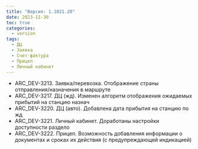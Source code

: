 ```yaml
---
title: "Версия: 1.1021.20"
date: 2023-11-30
toc: true
categories:
  - version
tags:
  - ДЦ
  - Заявка
  - Счет-фактура
  - Прицеп
  - Личный кабинет
---
```


-   ARC_DEV-3213. Заявка/перевозка. Отображение страны отправления/назначения в маршруте
-   ARC_DEV-3217. ДЦ (жд). Изменен алгоритм отображения ожидаемых прибытий на станцию назнач
-   ARC_DEV-3220. ДЦ (авто). Добавлена дата прибытия на станцию по жд
-   ARC_DEV-3221. Личный кабинет. Доработаны настройки доступности раздело
-   ARC_DEV-3222. Прицеп. Возможность добавления информации о документах и сроках их действия (с предупреждающей индикацией)